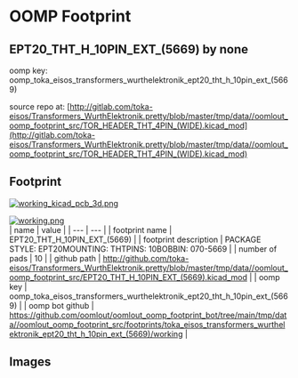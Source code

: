 # OOMP Footprint  
## EPT20_THT_H_10PIN_EXT_(5669)  by none  
  
oomp key: oomp_toka_eisos_transformers_wurthelektronik_ept20_tht_h_10pin_ext_(5669)  
  
source repo at: [http://gitlab.com/toka-eisos/Transformers_WurthElektronik.pretty/blob/master/tmp/data//oomlout_oomp_footprint_src/TOR_HEADER_THT_4PIN_(WIDE).kicad_mod](http://gitlab.com/toka-eisos/Transformers_WurthElektronik.pretty/blob/master/tmp/data//oomlout_oomp_footprint_src/TOR_HEADER_THT_4PIN_(WIDE).kicad_mod)  
## Footprint  
  
[![working_kicad_pcb_3d.png](working_kicad_pcb_3d_600.png)](working_kicad_pcb_3d.png)  
  
[![working.png](working_600.png)](working.png)  
| name | value | 
| --- | --- | 
| footprint name | EPT20_THT_H_10PIN_EXT_(5669) | 
| footprint description | PACKAGE STYLE: EPT20MOUNTING: THTPINS: 10BOBBIN: 070-5669 | 
| number of pads | 10 | 
| github path | http://github.com/toka-eisos/Transformers_WurthElektronik.pretty/blob/master/tmp/data//oomlout_oomp_footprint_src/EPT20_THT_H_10PIN_EXT_(5669).kicad_mod | 
| oomp key | oomp_toka_eisos_transformers_wurthelektronik_ept20_tht_h_10pin_ext_(5669) | 
| oomp bot github | https://github.com/oomlout/oomlout_oomp_footprint_bot/tree/main/tmp/data//oomlout_oomp_footprint_src/footprints/toka_eisos_transformers_wurthelektronik_ept20_tht_h_10pin_ext_(5669)/working | 
## Images  
